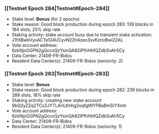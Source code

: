 ### [[Testnet Epoch 284|Testnet#Epoch-284]]
* Stake level: **Bonus** (for 2 epochs)
* Stake reason: Good block production during epoch 283: 139 blocks in 184 slots, 25% skip rate
* Staking activity: stake account busy due to transient stake activation: J1fXBwkVyoACTe124UCyvN22hAzeo3svKzrixBwi22AL
* Vote account address: 6zkNjoGGPN2gQccxQzYsinQA82iPfhHhfQZdbSvAh5Cy
* Data Center: 21409-FR-Bidos
* Resident Data Center(s): 21409-FR-Bidos (seniority: 2)
### [[Testnet Epoch 283|Testnet#Epoch-283]]
* Stake level: **Bonus**
* Stake reason: Good block production during epoch 282: 239 blocks in 288 slots, 18% skip rate
* Staking activity: creating new stake account 9bQ2yZZq2TCs3JYTLAriLKhhg2oqfgtNYPBaBmSiYXmh
* Vote account address: 6zkNjoGGPN2gQccxQzYsinQA82iPfhHhfQZdbSvAh5Cy
* Data Center: 21409-FR-Bidos
* Resident Data Center(s): 21409-FR-Bidos (seniority: 1)